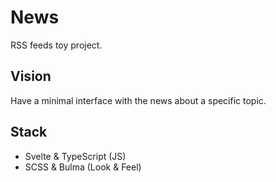 # News
RSS feeds toy project.

## Vision 
Have a minimal interface with the news about a specific topic.

## Stack
- Svelte & TypeScript (JS)
- SCSS & Bulma (Look & Feel)
